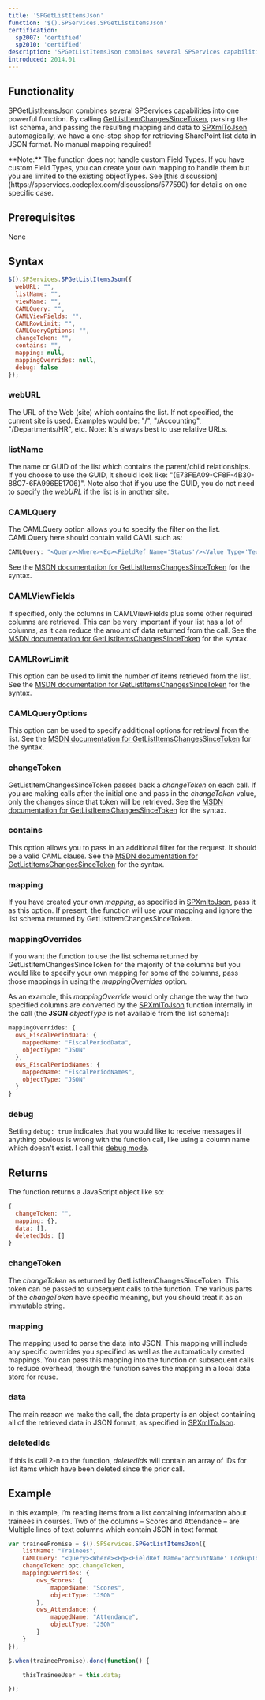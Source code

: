 ```yaml
---
title: 'SPGetListItemsJson'
function: '$().SPServices.SPGetListItemsJson'
certification:
  sp2007: 'certified'
  sp2010: 'certified'
description: 'SPGetListItemsJson combines several SPServices capabilities into one powerful function. By calling GetListItemChangesSinceToken, parsing the list schema, and passing the resulting mapping and data to SPXmlToJson automagically, we have a one-stop shop for retrieving SharePoint list data in JSON format. No manual mapping required!'
introduced: 2014.01
---
```


## Functionality

SPGetListItemsJson combines several SPServices capabilities into one powerful function. By calling [GetListItemChangesSinceToken](http://msdn.microsoft.com/en-us/library/lists.lists.getlistitemchangessincetoken%28v=office.12%29.aspx), parsing the list schema, and passing the resulting mapping and data to [SPXmlToJson](SPXmlToJson.md) automagically, we have a one-stop shop for retrieving SharePoint list data in JSON format. No manual mapping required!

<div class="alert alert-warning">**Note:** The function does not handle custom Field Types. If you have custom Field Types, you can create your own mapping to handle them but you are limited to the existing objectTypes. See [this discussion](https://spservices.codeplex.com/discussions/577590) for details on one specific case.</div>

## Prerequisites

None

## Syntax

``` javascript
$().SPServices.SPGetListItemsJson({
  webURL: "",
  listName: "",
  viewName: "",
  CAMLQuery: "",
  CAMLViewFields: "",
  CAMLRowLimit: "",
  CAMLQueryOptions: "",
  changeToken: "",
  contains: "",
  mapping: null,
  mappingOverrides: null,
  debug: false
});
```

### webURL

The URL of the Web (site) which contains the list. If not specified, the current site is used. Examples would be: "/", "/Accounting", "/Departments/HR", etc. Note: It's always best to use relative URLs.

### listName

The name or GUID of the list which contains the parent/child relationships. If you choose to use the GUID, it should look like: "{E73FEA09-CF8F-4B30-88C7-6FA996EE1706}". Note also that if you use the GUID, you do not need to specify the _webURL_ if the list is in another site.

### CAMLQuery

The CAMLQuery option allows you to specify the filter on the list. CAMLQuery here should contain valid CAML such as:

``` javascript
CAMLQuery: "<Query><Where><Eq><FieldRef Name='Status'/><Value Type='Text'>Active</Value></Eq></Where></Query>"
```

See the [MSDN documentation for GetListItemsChangesSinceToken](http://msdn.microsoft.com/en-us/library/lists.lists.getlistitemchangessincetoken%28v=office.12%29.aspx) for the syntax.

### CAMLViewFields

If specified, only the columns in CAMLViewFields plus some other required columns are retrieved. This can be very important if your list has a lot of columns, as it can reduce the amount of data returned from the call. See the [MSDN documentation for GetListItemsChangesSinceToken](http://msdn.microsoft.com/en-us/library/lists.lists.getlistitemchangessincetoken%28v=office.12%29.aspx) for the syntax.

### CAMLRowLimit

This option can be used to limit the number of items retrieved from the list. See the [MSDN documentation for GetListItemsChangesSinceToken](http://msdn.microsoft.com/en-us/library/lists.lists.getlistitemchangessincetoken%28v=office.12%29.aspx) for the syntax.

### CAMLQueryOptions

This option can be used to specify additional options for retrieval from the list. See the [MSDN documentation for GetListItemsChangesSinceToken](http://msdn.microsoft.com/en-us/library/lists.lists.getlistitemchangessincetoken%28v=office.12%29.aspx) for the syntax.

### changeToken

GetListItemChangesSinceToken passes back a _changeToken_ on each call. If you are making calls after the initial one and pass in the _changeToken_ value, only the changes since that token will be retrieved. See the [MSDN documentation for GetListItemsChangesSinceToken](http://msdn.microsoft.com/en-us/library/lists.lists.getlistitemchangessincetoken%28v=office.12%29.aspx) for the syntax.

### contains

This option allows you to pass in an additional filter for the request. It should be a valid CAML clause. See the [MSDN documentation for GetListItemsChangesSinceToken](http://msdn.microsoft.com/en-us/library/lists.lists.getlistitemchangessincetoken%28v=office.12%29.aspx) for the syntax.

### mapping

If you have created your own _mapping_, as specified in [SPXmltoJson](https://spservices.codeplex.com/wikipage?title=%24%28%29.SPXmlToJson), pass it as this option. If present, the function will use your mapping and ignore the list schema returned by GetListItemChangesSinceToken.

### mappingOverrides

If you want the function to use the list schema returned by GetListItemChangesSinceToken for the majority of the columns but you would like to specify your own mapping for some of the columns, pass those mappings in using the _mappingOverrides_ option.

As an example, this _mappingOverride_ would only change the way the two specified columns are converted by the [SPXmlToJson](https://spservices.codeplex.com/wikipage?title=%24%28%29.SPXmlToJson) function internally in the call (the **JSON** _objectType_ is not available from the list schema):

``` javascript
mappingOverrides: {
  ows_FiscalPeriodData: {
    mappedName: "FiscalPeriodData",
    objectType: "JSON"
  },
  ows_FiscalPeriodNames: {
    mappedName: "FiscalPeriodNames",
    objectType: "JSON"
  }
}
```

### debug

Setting `debug: true` indicates that you would like to receive messages if anything obvious is wrong with the function call, like using a column name which doesn't exist. I call this [debug mode](../glossary.md#debug-mode).

## Returns

The function returns a JavaScript object like so:

``` javascript
{
  changeToken: "",
  mapping: {},
  data: [],
  deletedIds: []
}
```

### changeToken

The _changeToken_ as returned by GetListItemChangesSinceToken. This token can be passed to subsequent calls to the function. The various parts of the _changeToken_ have specific meaning, but you should treat it as an immutable string.

### mapping

The mapping used to parse the data into JSON. This mapping will include any specific overrides you specified as well as the automatically created mappings. You can pass this mapping into the function on subsequent calls to reduce overhead, though the function saves the mapping in a local data store for reuse.

### data

The main reason we make the call, the data property is an object containing all of the retrieved data in JSON format, as specified in [SPXmlToJson](https://spservices.codeplex.com/wikipage?title=%24%28%29.SPXmlToJson).

### deletedIds

If this is call 2-n to the function, _deletedIds_ will contain an array of IDs for list items which have been deleted since the prior call.

## Example

In this example, I’m reading items from a list containing information about trainees in courses. Two of the columns – Scores and Attendance – are Multiple lines of text columns which contain JSON in text format.

``` javascript
var traineePromise = $().SPServices.SPGetListItemsJson({
    listName: "Trainees",
    CAMLQuery: "<Query><Where><Eq><FieldRef Name='accountName' LookupId='TRUE'/><Value Type='Integer'>" + opt.traineeId + "</Value></Eq></Where></Query>",
    changeToken: opt.changeToken,
    mappingOverrides: {
        ows_Scores: {
            mappedName: "Scores",
            objectType: "JSON"
        },
        ows_Attendance: {
            mappedName: "Attendance",
            objectType: "JSON"
        }
    }
});

$.when(traineePromise).done(function() {

    thisTraineeUser = this.data;

});
```
